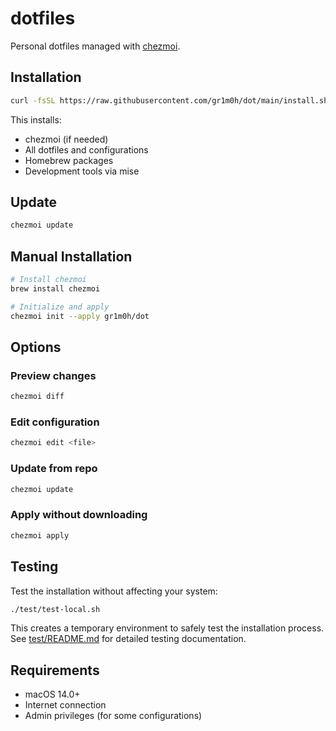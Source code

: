 # dotfiles

Personal dotfiles managed with [chezmoi](https://www.chezmoi.io/).

## Installation

```sh
curl -fsSL https://raw.githubusercontent.com/gr1m0h/dot/main/install.sh | sh
```

This installs:
- chezmoi (if needed)
- All dotfiles and configurations
- Homebrew packages
- Development tools via mise

## Update

```sh
chezmoi update
```

## Manual Installation

```sh
# Install chezmoi
brew install chezmoi

# Initialize and apply
chezmoi init --apply gr1m0h/dot
```

## Options

### Preview changes
```sh
chezmoi diff
```

### Edit configuration
```sh
chezmoi edit <file>
```

### Update from repo
```sh
chezmoi update
```

### Apply without downloading
```sh
chezmoi apply
```

## Testing

Test the installation without affecting your system:
```sh
./test/test-local.sh
```

This creates a temporary environment to safely test the installation process.
See [test/README.md](test/README.md) for detailed testing documentation.

## Requirements

- macOS 14.0+
- Internet connection
- Admin privileges (for some configurations)